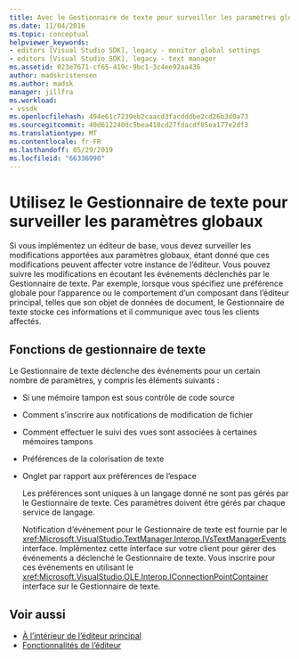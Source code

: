 ```yaml
---
title: Avec le Gestionnaire de texte pour surveiller les paramètres globaux | Microsoft Docs
ms.date: 11/04/2016
ms.topic: conceptual
helpviewer_keywords:
- editors [Visual Studio SDK], legacy - monitor global settings
- editors [Visual Studio SDK], legacy - text manager
ms.assetid: 023e7671-cf65-419c-9bc1-3c4ee92aa436
author: madskristensen
ms.author: madsk
manager: jillfra
ms.workload:
- vssdk
ms.openlocfilehash: 494e61c7239eb2caacd3facdddbe2cd26b3d0a73
ms.sourcegitcommit: 40d612240dc5bea418cd27fdacdf85ea177e2df3
ms.translationtype: MT
ms.contentlocale: fr-FR
ms.lasthandoff: 05/29/2019
ms.locfileid: "66336990"
---
```

# <a name="use-the-text-manager-to-monitor-global-settings"></a>Utilisez le Gestionnaire de texte pour surveiller les paramètres globaux
Si vous implémentez un éditeur de base, vous devez surveiller les modifications apportées aux paramètres globaux, étant donné que ces modifications peuvent affecter votre instance de l’éditeur. Vous pouvez suivre les modifications en écoutant les événements déclenchés par le Gestionnaire de texte. Par exemple, lorsque vous spécifiez une préférence globale pour l’apparence ou le comportement d’un composant dans l’éditeur principal, telles que son objet de données de document, le Gestionnaire de texte stocke ces informations et il communique avec tous les clients affectés.

## <a name="text-manager-functions"></a>Fonctions de gestionnaire de texte
 Le Gestionnaire de texte déclenche des événements pour un certain nombre de paramètres, y compris les éléments suivants :

- Si une mémoire tampon est sous contrôle de code source

- Comment s’inscrire aux notifications de modification de fichier

- Comment effectuer le suivi des vues sont associées à certaines mémoires tampons

- Préférences de la colorisation de texte

- Onglet par rapport aux préférences de l’espace

  Les préférences sont uniques à un langage donné ne sont pas gérés par le Gestionnaire de texte. Ces paramètres doivent être gérés par chaque service de langage.

  Notification d’événement pour le Gestionnaire de texte est fournie par le <xref:Microsoft.VisualStudio.TextManager.Interop.IVsTextManagerEvents> interface. Implémentez cette interface sur votre client pour gérer des événements a déclenché le Gestionnaire de texte. Vous inscrire pour ces événements en utilisant le <xref:Microsoft.VisualStudio.OLE.Interop.IConnectionPointContainer> interface sur le Gestionnaire de texte.

## <a name="see-also"></a>Voir aussi
- [À l’intérieur de l’éditeur principal](../extensibility/inside-the-core-editor.md)
- [Fonctionnalités de l’éditeur](https://msdn.microsoft.com/library/bdac940d-1f14-4019-a01f-fd0bb3dc7198)